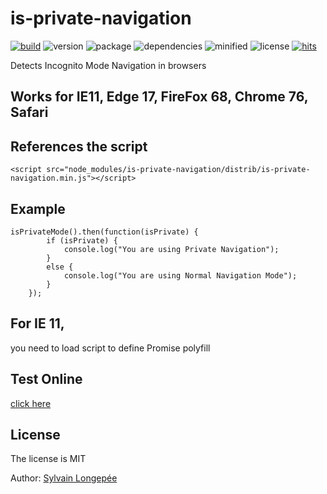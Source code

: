 # is-private-navigation

<div style="display:inline">

[![build](https://travis-ci.org/Sylvain59650/is-private-navigation.png?branch=master)](https://travis-ci.org/Sylvain59650/is-private-navigation)
![version](https://img.shields.io/npm/v/is-private-navigation.svg)
![package](https://img.shields.io/github/package-json/v/Sylvain59650/is-private-navigation.svg)
![dependencies](https://img.shields.io/david/Sylvain59650/is-private-navigation.svg)
![minified](https://img.shields.io/bundlephobia/min/is-private-navigation.svg)
![license](https://img.shields.io/npm/l/is-private-navigation.svg)
[![hits](http://hits.dwyl.com/Sylvain59650/is-private-navigation.svg)](http://hits.dwyl.com/Sylvain59650/is-private-navigation)
</div>

Detects Incognito Mode Navigation in browsers

## Works for IE11, Edge 17, FireFox 68, Chrome 76, Safari

## References the script

    <script src="node_modules/is-private-navigation/distrib/is-private-navigation.min.js"></script>
    
## Example

    isPrivateMode().then(function(isPrivate) {            
            if (isPrivate) {
                console.log("You are using Private Navigation");
            }
            else {
                console.log("You are using Normal Navigation Mode");
            }
        });

## For IE 11,
you need to load script to define Promise polyfill

<script src="https://cdnjs.cloudflare.com/ajax/libs/bluebird/3.5.0/bluebird.min.js"></script>


## Test Online
[click here](https://sylvain59650.github.io/is-private-navigation/)

## License
The license is MIT

Author: [Sylvain Longepée](https://github.com/Sylvain59650)